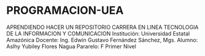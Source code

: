 # PROGRAMACION-UEA
APRENDIENDO HACER UN REPOSITORIO 
CARRERA EN LINEA TECNOLOGIA DE LA INFORMACION Y COMUNICACION 
Institución: Universidad Estatal Amazónica
Docente: Ing. Edwin Gustavo Fernández Sánchez, Mgs.
Alumno: Aslhy Yubiley Flores Nagua 
Pararelo: F Primer Nivel 
